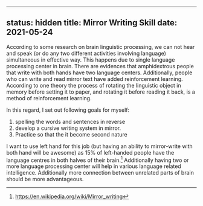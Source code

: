 ---
status: hidden
title: Mirror Writing Skill
date: 2021-05-24
--

According to some research on brain linguistic processing, we can not hear and speak (or do any two different activities involving language) simultaneous in effective way. This happens due to single language processing center in brain. There are evidences that amphidextrous people that write with both hands have two language centers. Additionally, people who can write and read mirror text have added reinforcement learning. According to one theory the process of rotating the linguistic object in memory before setting it to paper, and rotating it before reading it back, is a method of reinforcement learning.

In this regard, I set out following goals for myself:

1. spelling the words and sentences in reverse
2. develop a cursive writing system in mirror.
3. Practice so that the it become second nature

I want to use left hand for this job (but having an ability to mirror-write with both hand will be awesome) as 15% of left-handed people have the language centres in both halves of their brain.[^1] Additionally having two or more language processing center will help in various language related intelligence. Additionally more connection between unrelated parts of brain should be more advantageous.

[^1]: https://en.wikipedia.org/wiki/Mirror_writing

